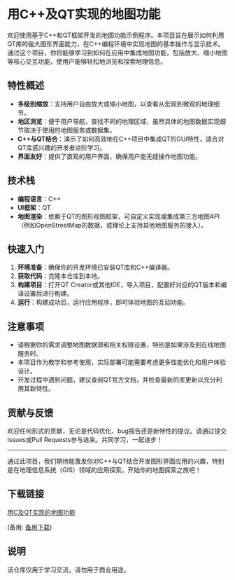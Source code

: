 # 用C++及QT实现的地图功能

欢迎使用基于C++和QT框架开发的地图功能示例程序。本项目旨在展示如何利用QT库的强大图形界面能力，在C++编程环境中实现地图的基本操作与显示技术。通过这个项目，你将能够学习到如何在应用中集成地图功能，包括放大、缩小地图等核心交互功能，使用户能够轻松地浏览和探索地理信息。

## 特性概述

- **多级别缩放**：支持用户自由放大或缩小地图，以查看从宏观到微观的地理细节。
- **地区浏览**：便于用户导航，查找不同的地理区域，虽然具体的地图数据实现细节取决于使用的地图服务或数据集。
- **C++与QT结合**：演示了如何高效地在C++项目中集成QT的GUI特性，适合对QT库感兴趣的开发者进阶学习。
- **界面友好**：提供了直观的用户界面，确保用户能无缝操作地图功能。

## 技术栈

- **编程语言**：C++
- **UI框架**：QT
- **地图渲染**：依赖于QT的图形视图框架，可自定义实现或集成第三方地图API（例如OpenStreetMap的数据，或理论上支持其他地图服务的接入）。

## 快速入门

1. **环境准备**：确保你的开发环境已安装QT库和C++编译器。
2. **获取代码**：克隆本仓库到本地。
3. **构建项目**：打开QT Creator或其他IDE，导入项目，配置好对应的QT版本和编译设置后进行构建。
4. **运行**：构建成功后，运行应用程序，即可体验地图的互动功能。

## 注意事项

- 请根据你的需求调整地图数据源和相关权限设置，特别是如果涉及到在线地图服务时。
- 本项目作为教学和参考使用，实际部署可能需要考虑更多性能优化和用户体验设计。
- 开发过程中遇到问题，建议查阅QT官方文档，并检查最新的库更新以充分利用其新特性。

## 贡献与反馈

欢迎任何形式的贡献，无论是代码优化、bug报告还是新特性的提议。请通过提交issues或Pull Requests参与进来。共同学习，一起进步！

---

通过此项目，我们期待能激发你对C++与QT结合开发图形界面应用的兴趣，特别是在地理信息系统（GIS）领域的应用探索。开始你的地图探索之旅吧！

## 下载链接
[用C及QT实现的地图功能](https://pan.quark.cn/s/27d60c257079) 

(备用: [备用下载](https://pan.baidu.com/s/1wDQwYh7VN-Z4YltPz6tD9w?pwd=1234))

## 说明

该仓库仅用于学习交流，请勿用于商业用途。

